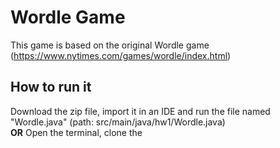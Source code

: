 # Wordle Game

This game is based on the original Wordle game (https://www.nytimes.com/games/wordle/index.html)

## How to run it

Download the zip file, import it in an IDE and run the file named "Wordle.java" (path: src/main/java/hw1/Wordle.java)
<br>
**OR**
Open the terminal, clone the 

